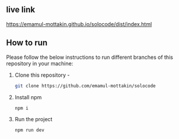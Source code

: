 ## live link
https://emamul-mottakin.github.io/solocode/dist/index.html
## How to run
Please follow the below instructions to run different branches of this repository in your machine:
1. Clone this repository -
    ```sh
    git clone https://github.com/emamul-mottakin/solocode
    ```
2. Install npm
    ```sh
    npm i
    ```
3. Run the project
    ```sh
    npm run dev
    ```
    
